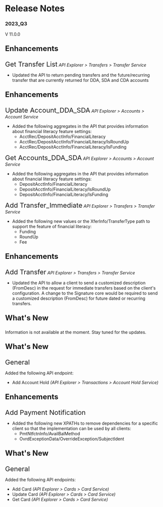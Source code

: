 # Release Notes 
### 2023_Q3
V 11.0.0
<!-- 
type: tab 
titles: Premier, Precision, Signature, Cleartouch, DNA, Finxact
-->


<p style="font-size: 24px; font-weight: bold;">Enhancements </p>

<span style="font-size: 22px; ">Get Transfer List</span> *API Explorer > Transfers > Transfer Service*


- Updated the API to return pending transfers and the future/recurring transfer that are currently returned for DDA, SDA and CDA accounts


<!-- type: tab -->
<p style="font-size: 24px; font-weight: bold;">Enhancements </p>

<span style="font-size: 22px; ">Update Account_DDA_SDA</span> *API Explorer > Accounts > Account Service*


- Added the following aggregates in the API that provides information about financial literacy feature settings: 
	- AcctRec/DepositAcctInfo/FinancialLiteracy
	- AcctRec/DepositAcctInfo/FinancialLiteracy/IsRoundUp
	- AcctRec/DepositAcctInfo/FinancialLiteracy/IsFunding


<span style="font-size: 22px; ">Get Accounts_DDA_SDA</span> *API Explorer > Accounts > Account Service*


- Added the following aggregates in the API that provides information about financial literacy feature settings: 
	- DepositAcctInfo/FinancialLiteracy
	- DepositAcctInfo/FinancialLiteracy/IsRoundUp
	- DepositAcctInfo/FinancialLiteracy/IsFunding


<span style="font-size: 22px; ">Add Transfer_Immediate</span> *API Explorer > Transfers > Transfer Service*


- Added the following new values or the XferInfo/TransferType path to support the feature of financial literacy:
	- Funding
	- RoundUp
	- Fee  


<!-- type: tab -->
<p style="font-size: 24px; font-weight: bold;">Enhancements </p>

<span style="font-size: 22px; ">Add Transfer</span> *API Explorer > Transfers > Transfer Service*


- Updated the API to allow a client to send a customized description (FromDesc) in the request for immediate transfers based on the client's configuration. A change to the Signature core would be required to send a customized description (FromDesc) for future dated or recurring transfers.        

<!-- type: tab -->
<p style="font-size: 24px; font-weight: bold;">What's New </p>
Information is not available at the moment. Stay tuned for the updates.

<!-- type: tab -->
<p style="font-size: 24px; font-weight: bold;">What's New </p>

<span style="font-size: 22px; ">General</span>


Added the following API endpoint:
- Add Account Hold *(API Explorer > Transactions > Account Hold Service)*


<p style="font-size: 24px; font-weight: bold;">Enhancements </p>

<span style="font-size: 22px; ">Add Payment Notification</span>


- Added the following new XPATHs to remove dependencies for a specific client so that the implementation can be used by all clients: 
	- PmtNtfctnInfo/AvailBalMethod
	- OvrdExceptionData/OverrideException/SubjectIdent

<!-- type: tab -->
<p style="font-size: 24px; font-weight: bold;">What's New </p>

<span style="font-size: 22px; ">General</span>


Added the following API endpoints:
- Add Card *(API Explorer > Cards > Card Service)*
- Update Card *(API Explorer > Cards > Card Service)*
- Get Card *(API Explorer > Cards > Card Service)*
<!-- type: tab-end -->
